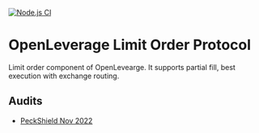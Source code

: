 [![Node.js CI](https://github.com/OpenLeverageDev/open-order-contracts/actions/workflows/node.js.yml/badge.svg)](https://github.com/OpenLeverageDev/open-order-contracts/actions/workflows/node.js.yml)

# OpenLeverage Limit Order Protocol

Limit order component of OpenLevearge. It supports partial fill, best execution with exchange routing.

Audits
----------
- [PeckShield Nov 2022](https://github.com/peckshield/publications/tree/master/audit_reports/PeckShield-Audit-Report-OpenLeverage-LimitOrder-v1.0.pdf)



